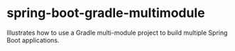 # spring-boot-gradle-multimodule
Illustrates how to use a Gradle multi-module project to build multiple Spring Boot applications.
